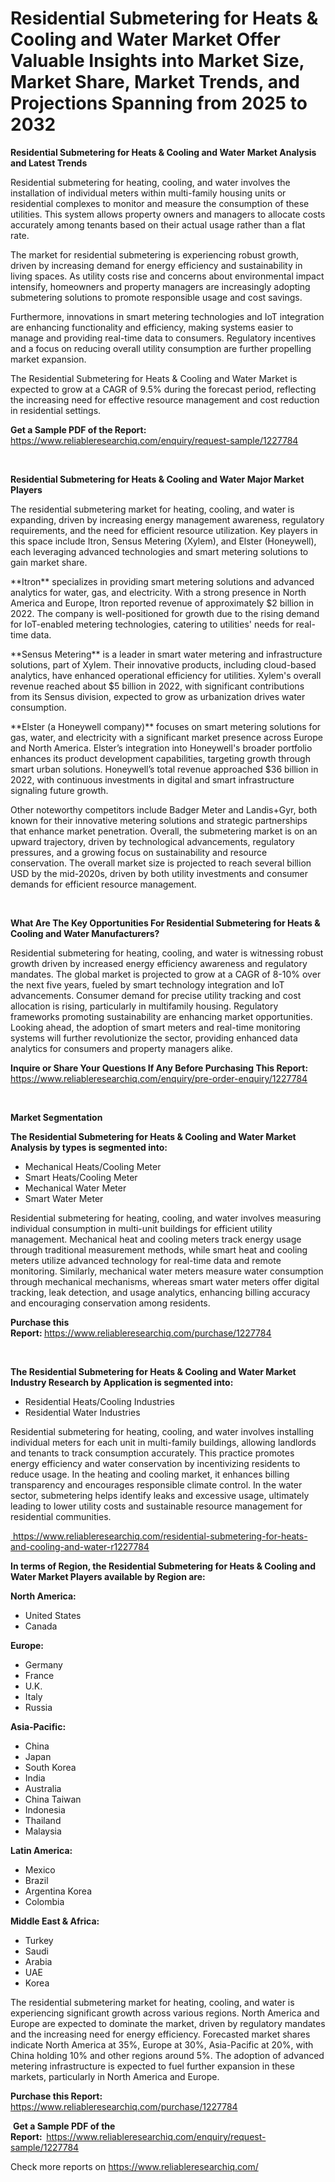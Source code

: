 <p><h1>Residential Submetering for Heats & Cooling and Water Market Offer Valuable Insights into Market Size, Market Share, Market Trends, and Projections Spanning from 2025 to 2032</h1></p><p><strong>Residential Submetering for Heats & Cooling and Water Market Analysis and Latest Trends</strong></p>
<p><p>Residential submetering for heating, cooling, and water involves the installation of individual meters within multi-family housing units or residential complexes to monitor and measure the consumption of these utilities. This system allows property owners and managers to allocate costs accurately among tenants based on their actual usage rather than a flat rate. </p><p>The market for residential submetering is experiencing robust growth, driven by increasing demand for energy efficiency and sustainability in living spaces. As utility costs rise and concerns about environmental impact intensify, homeowners and property managers are increasingly adopting submetering solutions to promote responsible usage and cost savings. </p><p>Furthermore, innovations in smart metering technologies and IoT integration are enhancing functionality and efficiency, making systems easier to manage and providing real-time data to consumers. Regulatory incentives and a focus on reducing overall utility consumption are further propelling market expansion. </p><p>The Residential Submetering for Heats & Cooling and Water Market is expected to grow at a CAGR of 9.5% during the forecast period, reflecting the increasing need for effective resource management and cost reduction in residential settings.</p></p>
<p><strong>Get a Sample PDF of the Report:&nbsp;</strong> <a href="https://www.reliableresearchiq.com/enquiry/request-sample/1227784?utm_campaign=3318&utm_medium=2&utm_source=Github&utm_content=ia&utm_term=12042025&utm_id=residential-submetering-for-heats-cooling-and-water">https://www.reliableresearchiq.com/enquiry/request-sample/1227784</a></p>
<p>&nbsp;</p>
<p><strong>Residential Submetering for Heats & Cooling and Water Major Market Players</strong></p>
<p><p>The residential submetering market for heating, cooling, and water is expanding, driven by increasing energy management awareness, regulatory requirements, and the need for efficient resource utilization. Key players in this space include Itron, Sensus Metering (Xylem), and Elster (Honeywell), each leveraging advanced technologies and smart metering solutions to gain market share.</p><p>**Itron** specializes in providing smart metering solutions and advanced analytics for water, gas, and electricity. With a strong presence in North America and Europe, Itron reported revenue of approximately $2 billion in 2022. The company is well-positioned for growth due to the rising demand for IoT-enabled metering technologies, catering to utilities' needs for real-time data.</p><p>**Sensus Metering** is a leader in smart water metering and infrastructure solutions, part of Xylem. Their innovative products, including cloud-based analytics, have enhanced operational efficiency for utilities. Xylem's overall revenue reached about $5 billion in 2022, with significant contributions from its Sensus division, expected to grow as urbanization drives water consumption.</p><p>**Elster (a Honeywell company)** focuses on smart metering solutions for gas, water, and electricity with a significant market presence across Europe and North America. Elster’s integration into Honeywell's broader portfolio enhances its product development capabilities, targeting growth through smart urban solutions. Honeywell’s total revenue approached $36 billion in 2022, with continuous investments in digital and smart infrastructure signaling future growth.</p><p>Other noteworthy competitors include Badger Meter and Landis+Gyr, both known for their innovative metering solutions and strategic partnerships that enhance market penetration. Overall, the submetering market is on an upward trajectory, driven by technological advancements, regulatory pressures, and a growing focus on sustainability and resource conservation. The overall market size is projected to reach several billion USD by the mid-2020s, driven by both utility investments and consumer demands for efficient resource management.</p></p>
<p>&nbsp;</p>
<p><strong>What Are The Key Opportunities For Residential Submetering for Heats & Cooling and Water Manufacturers?</strong></p>
<p><p>Residential submetering for heating, cooling, and water is witnessing robust growth driven by increased energy efficiency awareness and regulatory mandates. The global market is projected to grow at a CAGR of 8-10% over the next five years, fueled by smart technology integration and IoT advancements. Consumer demand for precise utility tracking and cost allocation is rising, particularly in multifamily housing. Regulatory frameworks promoting sustainability are enhancing market opportunities. Looking ahead, the adoption of smart meters and real-time monitoring systems will further revolutionize the sector, providing enhanced data analytics for consumers and property managers alike.</p></p>
<p><strong>Inquire or Share Your Questions If Any Before Purchasing This Report:</strong> <a href="https://www.reliableresearchiq.com/enquiry/pre-order-enquiry/1227784?utm_campaign=3318&utm_medium=2&utm_source=Github&utm_content=ia&utm_term=12042025&utm_id=residential-submetering-for-heats-cooling-and-water">https://www.reliableresearchiq.com/enquiry/pre-order-enquiry/1227784</a></p>
<p>&nbsp;</p>
<p><strong>Market Segmentation</strong></p>
<p><strong>The Residential Submetering for Heats & Cooling and Water Market Analysis by types is segmented into:</strong></p>
<p><ul><li>Mechanical Heats/Cooling Meter</li><li>Smart Heats/Cooling Meter</li><li>Mechanical Water Meter</li><li>Smart Water Meter</li></ul></p>
<p><p>Residential submetering for heating, cooling, and water involves measuring individual consumption in multi-unit buildings for efficient utility management. Mechanical heat and cooling meters track energy usage through traditional measurement methods, while smart heat and cooling meters utilize advanced technology for real-time data and remote monitoring. Similarly, mechanical water meters measure water consumption through mechanical mechanisms, whereas smart water meters offer digital tracking, leak detection, and usage analytics, enhancing billing accuracy and encouraging conservation among residents.</p></p>
<p><strong>Purchase this Report:&nbsp;</strong><a href="https://www.reliableresearchiq.com/purchase/1227784?utm_campaign=3318&utm_medium=2&utm_source=Github&utm_content=ia&utm_term=12042025&utm_id=residential-submetering-for-heats-cooling-and-water">https://www.reliableresearchiq.com/purchase/1227784</a></p>
<p>&nbsp;</p>
<p><strong>The Residential Submetering for Heats & Cooling and Water Market Industry Research by Application is segmented into:</strong></p>
<p><ul><li>Residential Heats/Cooling Industries</li><li>Residential Water Industries</li></ul></p>
<p><p>Residential submetering for heating, cooling, and water involves installing individual meters for each unit in multi-family buildings, allowing landlords and tenants to track consumption accurately. This practice promotes energy efficiency and water conservation by incentivizing residents to reduce usage. In the heating and cooling market, it enhances billing transparency and encourages responsible climate control. In the water sector, submetering helps identify leaks and excessive usage, ultimately leading to lower utility costs and sustainable resource management for residential communities.</p></p>
<p><a href="https://www.reliableresearchiq.com/residential-submetering-for-heats-and-cooling-and-water-r1227784?utm_campaign=3318&utm_medium=2&utm_source=Github&utm_content=ia&utm_term=12042025&utm_id=residential-submetering-for-heats-cooling-and-water">&nbsp;https://www.reliableresearchiq.com/residential-submetering-for-heats-and-cooling-and-water-r1227784</a></p>
<p><strong>In terms of Region, the Residential Submetering for Heats & Cooling and Water Market Players available by Region are:</strong></p>
<p>
    <p> <strong> North America: </strong>
        <ul>
            <li>United States</li>
            <li>Canada</li>
        </ul>
        </p> 
    <p> <strong> Europe: </strong>
        <ul>
            <li>Germany</li>
            <li>France</li>
            <li>U.K.</li>
            <li>Italy</li>
            <li>Russia</li>
        </ul>
        </p> 
    <p> <strong> Asia-Pacific: </strong>
        <ul>
            <li>China</li>
            <li>Japan</li>
            <li>South Korea</li>
            <li>India</li>
            <li>Australia</li>
            <li>China Taiwan</li>
            <li>Indonesia</li>
            <li>Thailand</li>
            <li>Malaysia</li>
        </ul>
        </p> 
    <p> <strong> Latin America: </strong>
        <ul>
            <li>Mexico</li>
            <li>Brazil</li>
            <li>Argentina Korea</li>
            <li>Colombia</li>
        </ul>
        </p> 
    <p> <strong> Middle East & Africa: </strong>
        <ul>
            <li>Turkey</li>
            <li>Saudi</li>
            <li>Arabia</li>
            <li>UAE</li>
            <li>Korea</li>
        </ul>
    </p>
    </p>
<p><p>The residential submetering market for heating, cooling, and water is experiencing significant growth across various regions. North America and Europe are expected to dominate the market, driven by regulatory mandates and the increasing need for energy efficiency. Forecasted market shares indicate North America at 35%, Europe at 30%, Asia-Pacific at 20%, with China holding 10% and other regions around 5%. The adoption of advanced metering infrastructure is expected to fuel further expansion in these markets, particularly in North America and Europe.</p></p>
<p><strong>Purchase this Report: </strong><a href="https://www.reliableresearchiq.com/purchase/1227784?utm_campaign=3318&utm_medium=2&utm_source=Github&utm_content=ia&utm_term=12042025&utm_id=residential-submetering-for-heats-cooling-and-water">https://www.reliableresearchiq.com/purchase/1227784</a></p>
<p>&nbsp;<strong>Get a Sample PDF of the Report:&nbsp;&nbsp;</strong><a href="https://www.reliableresearchiq.com/enquiry/request-sample/1227784?utm_campaign=3318&utm_medium=2&utm_source=Github&utm_content=ia&utm_term=12042025&utm_id=residential-submetering-for-heats-cooling-and-water">https://www.reliableresearchiq.com/enquiry/request-sample/1227784</a></p>
<p><strong></strong></p>
<p>Check more reports on <a href="https://www.reliableresearchiq.com/?utm_campaign=3318&utm_medium=2&utm_source=Github&utm_content=ia&utm_term=12042025&utm_id=residential-submetering-for-heats-cooling-and-water">https://www.reliableresearchiq.com/</a></p>